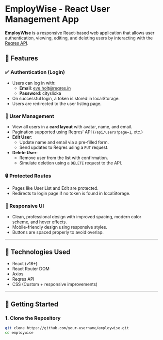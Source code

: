 # EmployWise - React User Management App

**EmployWise** is a responsive React-based web application that allows user authentication, viewing, editing, and deleting users by interacting with the [Reqres API](https://reqres.in/).

## 🔑 Features

### ✅ Authentication (Login)
- Users can log in with:
  - **Email**: eve.holt@reqres.in
  - **Password**: cityslicka
- On successful login, a token is stored in localStorage.
- Users are redirected to the user listing page.

### 👤 User Management
- View all users in a **card layout** with avatar, name, and email.
- Pagination supported using Reqres' API (`/api/users?page=1`, etc.)
- **Edit User**:
  - Update name and email via a pre-filled form.
  - Send updates to Reqres using a `PUT` request.
- **Delete User**:
  - Remove user from the list with confirmation.
  - Simulate deletion using a `DELETE` request to the API.

### 🔒 Protected Routes
- Pages like User List and Edit are protected.
- Redirects to login page if no token is found in localStorage.

### 🎨 Responsive UI
- Clean, professional design with improved spacing, modern color scheme, and hover effects.
- Mobile-friendly design using responsive styles.
- Buttons are spaced properly to avoid overlap.

---

## 🧩 Technologies Used

- React (v18+)
- React Router DOM
- Axios
- Reqres API
- CSS (Custom + responsive improvements)

---

## 🚀 Getting Started

### 1. Clone the Repository

```bash
git clone https://github.com/your-username/employwise.git
cd employwise
